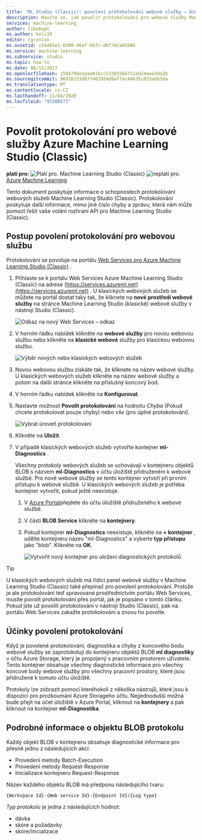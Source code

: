 ```yaml
---
title: 'ML Studio (Classic): povolení protokolování webové služby – Azure'
description: Naučte se, jak povolit protokolování pro webové služby Machine Learning Studio (Classic). Protokolování poskytuje další informace, které vám pomůžou při řešení potíží s rozhraními API.
services: machine-learning
author: likebupt
ms.author: keli19
editor: cgronlun
ms.assetid: c54d41e1-0300-46ef-bbfc-d6f7dca85086
ms.service: machine-learning
ms.subservice: studio
ms.topic: how-to
ms.date: 06/15/2017
ms.openlocfilehash: 154479be1eae01bcc533b556b751ed24aee3da2b
ms.sourcegitcommit: 96918333d87f4029d4d6af7ac44635c833abb3da
ms.translationtype: MT
ms.contentlocale: cs-CZ
ms.lasthandoff: 11/04/2020
ms.locfileid: "93308573"
---
```

# <a name="enable-logging-for-azure-machine-learning-studio-classic-web-services"></a>Povolit protokolování pro webové služby Azure Machine Learning Studio (Classic)

**platí pro:** ![ Platí pro. ](../../../includes/media/aml-applies-to-skus/yes.png) Machine Learning Studio (Classic) ![ neplatí pro. ](../../../includes/media/aml-applies-to-skus/no.png)[ Azure Machine Learning](../overview-what-is-machine-learning-studio.md#ml-studio-classic-vs-azure-machine-learning-studio)  


Tento dokument poskytuje informace o schopnostech protokolování webových služeb Machine Learning Studio (Classic). Protokolování poskytuje další informace, mimo jiné číslo chyby a zprávu, která vám může pomoct řešit vaše volání rozhraní API pro Machine Learning Studio (Classic).  

## <a name="how-to-enable-logging-for-a-web-service"></a>Postup povolení protokolování pro webovou službu

Protokolování se povoluje na portálu [Web Services pro Azure Machine Learning Studio (Classic)](https://services.azureml.net) . 

1. Přihlaste se k portálu Web Services Azure Machine Learning Studio (Classic) na adrese [https://services.azureml.net](https://services.azureml.net) . U klasických webových služeb se můžete na portál dostat taky tak, že kliknete na **nové prostředí webové služby** na stránce Machine Learning Studio (klasické) webové služby v nástroji Studio (Classic).

   ![Odkaz na nový Web Services – odkaz](./media/web-services-logging/new-web-services-experience-link.png)

2. V horním řádku nabídek klikněte na **webové služby** pro novou webovou službu nebo klikněte na **klasické webové** služby pro klasickou webovou službu.

   ![Výběr nových nebo klasických webových služeb](./media/web-services-logging/select-web-service.png)

3. Novou webovou službu získáte tak, že kliknete na název webové služby. U klasických webových služeb klikněte na název webové služby a potom na další stránce klikněte na příslušný koncový bod.

4. V horním řádku nabídek klikněte na **Konfigurovat**.

5. Nastavte možnost **Povolit protokolování** na hodnotu *Chyba* (Pokud chcete protokolovat pouze chyby) nebo *vše* (pro úplné protokolování).

   ![Vybrat úroveň protokolování](./media/web-services-logging/enable-logging.png)

6. Klikněte na **Uložit**.

7. V případě klasických webových služeb vytvořte kontejner **ml-Diagnostics** .

   Všechny protokoly webových služeb se uchovávají v kontejneru objektů BLOB s názvem **ml-Diagnostics** v účtu úložiště přidruženém k webové službě. Pro nové webové služby se tento kontejner vytvoří při prvním přístupu k webové službě. U klasických webových služeb je potřeba kontejner vytvořit, pokud ještě neexistuje. 

   1. V [Azure Portal](https://portal.azure.com)přejdete do účtu úložiště přidruženého k webové službě.

   2. V části **BLOB Service** klikněte na **kontejnery**.

   3. Pokud kontejner **ml-Diagnostics** neexistuje, klikněte na **+ kontejner** , udělte kontejneru název "ml-Diagnostics" a vyberte **typ přístupu** jako "blob". Klikněte na **OK**.

      ![Vytvořit nový kontejner pro uložení diagnostických protokolů](./media/web-services-logging/create-ml-diagnostics-container.png)

> [!TIP]
>
> U klasických webových služeb má řídicí panel webové služby v Machine Learning Studio (Classic) také přepínač pro povolení protokolování. Protože je ale protokolování teď spravované prostřednictvím portálu Web Services, musíte povolit protokolování přes portál, jak je popsáno v tomto článku. Pokud jste už povolili protokolování v nástroji Studio (Classic), pak na portálu Web Services zakažte protokolování a znovu ho povolte.


## <a name="the-effects-of-enabling-logging"></a>Účinky povolení protokolování
Když je povolené protokolování, diagnostika a chyby z koncového bodu webové služby se zaprotokolují do kontejneru objektů BLOB **ml diagnostiky** v účtu Azure Storage, který je propojený s pracovním prostorem uživatele. Tento kontejner obsahuje všechny diagnostické informace pro všechny koncové body webové služby pro všechny pracovní prostory, které jsou přidružené k tomuto účtu úložiště.

Protokoly lze zobrazit pomocí kteréhokoli z několika nástrojů, které jsou k dispozici pro prozkoumání Azure Storageho účtu. Nejjednodušší možná bude přejít na účet úložiště v Azure Portal, kliknout na **kontejnery** a pak kliknout na kontejner **ml-Diagnostika**.  

## <a name="log-blob-detail-information"></a>Podrobné informace o objektu BLOB protokolu
Každý objekt BLOB v kontejneru obsahuje diagnostické informace pro přesně jednu z následujících akcí:

* Provedení metody Batch-Execution  
* Provedení metody Request-Response  
* Inicializace kontejneru Request-Response

Název každého objektu BLOB má předponu následujícího tvaru: 


`{Workspace Id}-{Web service Id}-{Endpoint Id}/{Log type}`


_Typ protokolu_ je jedna z následujících hodnot:  

* dávka  
* skóre a požadavky  
* skóre/inicializace